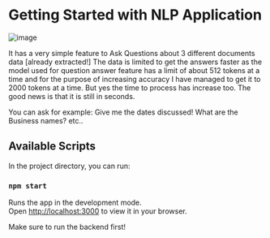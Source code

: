 # Getting Started with NLP Application
![image](https://github.com/muhammad2022sculptor/nlp_app_ui/assets/104428479/f3800923-d7c7-4692-9f50-77ad90cc3645)

It has a very simple feature to Ask Questions about 3 different documents data [already extracted!]
The data is limited to get the answers faster as the model used for question answer feature has a limit of about 512 tokens at a time and for the purpose of increasing accuracy I have managed to get it to 2000 tokens at a time. But yes the time to process has increase too. The good news is that it is still in seconds.

You can ask for example:
  Give me the dates discussed!
  What are the Business names?
  etc..
  
## Available Scripts

In the project directory, you can run:

### `npm start`

Runs the app in the development mode.\
Open [http://localhost:3000](http://localhost:3000) to view it in your browser.

Make sure to run the backend first!
